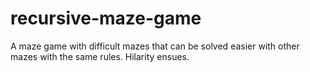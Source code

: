 recursive-maze-game
===================

A maze game with difficult mazes that can be solved easier with other mazes with the same rules.  Hilarity ensues.
